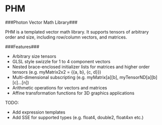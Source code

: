 # PHM
###Photon Vector Math Library###

PHM is a templated vector math library.
It supports tensors of arbitrary order and size, including row/column vectors, and matrices.

###Features###
* Arbitrary size tensors
* GLSL style swizzle for 1 to 4 component vectors
* Nested brace-enclosed initializer lists for matrices and higher order tensors (e.g. myMatrix2x2 = {{a, b}, {c, d}})
* Multi-dimensional subscripting (e.g. myMatrix[a][b], myTensorND[a][b][c]...[n])
* Arithmetic operations for vectors and matrices
* Affine transformation functions for 3D graphics applications

TODO:
* Add expression templates
* Add SSE for supported types (e.g. float4, double2, float4xn etc.)
